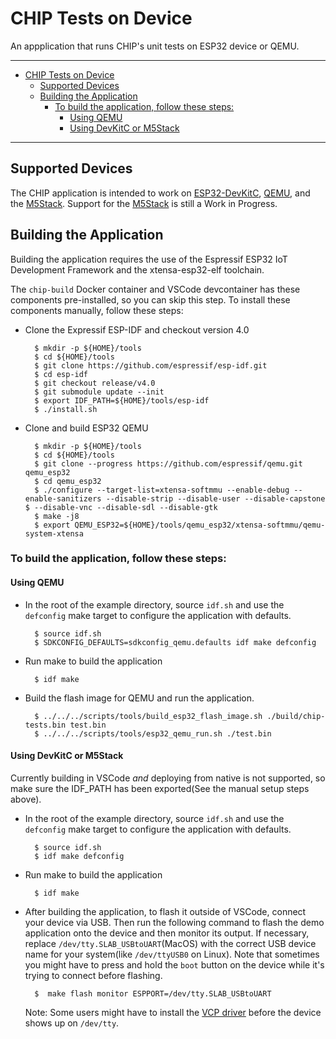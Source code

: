 # CHIP Tests on Device

An appplication that runs CHIP's unit tests on ESP32 device or QEMU.

---

-   [CHIP Tests on Device](#chip-tests-on-device)
    -   [Supported Devices](#supported-devices)
    -   [Building the Application](#building-the-application)
        -   [To build the application, follow these steps:](#to-build-the-application-follow-these-steps)
            -   [Using QEMU](#using-qemu)
            -   [Using DevKitC or M5Stack](#using-devkitc-or-m5stack)

---

## Supported Devices

The CHIP application is intended to work on
[ESP32-DevKitC](https://www.espressif.com/en/products/hardware/esp32-devkitc/overview),
[QEMU](https://github.com/espressif/qemu), and the
[M5Stack](http://m5stack.com). Support for the [M5Stack](http://m5stack.com) is
still a Work in Progress.

## Building the Application

Building the application requires the use of the Espressif ESP32 IoT Development
Framework and the xtensa-esp32-elf toolchain.

The `chip-build` Docker container and VSCode devcontainer has these components
pre-installed, so you can skip this step. To install these components manually,
follow these steps:

-   Clone the Expressif ESP-IDF and checkout version 4.0

          $ mkdir -p ${HOME}/tools
          $ cd ${HOME}/tools
          $ git clone https://github.com/espressif/esp-idf.git
          $ cd esp-idf
          $ git checkout release/v4.0
          $ git submodule update --init
          $ export IDF_PATH=${HOME}/tools/esp-idf
          $ ./install.sh

-   Clone and build ESP32 QEMU

          $ mkdir -p ${HOME}/tools
          $ cd ${HOME}/tools
          $ git clone --progress https://github.com/espressif/qemu.git qemu_esp32
          $ cd qemu_esp32
          $ ./configure --target-list=xtensa-softmmu --enable-debug --enable-sanitizers --disable-strip --disable-user --disable-capstone    $ --disable-vnc --disable-sdl --disable-gtk
          $ make -j8
          $ export QEMU_ESP32=${HOME}/tools/qemu_esp32/xtensa-softmmu/qemu-system-xtensa

### To build the application, follow these steps:

#### Using QEMU

-   In the root of the example directory, source `idf.sh` and use the
    `defconfig` make target to configure the application with defaults.

          $ source idf.sh
          $ SDKCONFIG_DEFAULTS=sdkconfig_qemu.defaults idf make defconfig

-   Run make to build the application

          $ idf make

-   Build the flash image for QEMU and run the application.

          $ ../../../scripts/tools/build_esp32_flash_image.sh ./build/chip-tests.bin test.bin
          $ ../../../scripts/tools/esp32_qemu_run.sh ./test.bin

#### Using DevKitC or M5Stack

Currently building in VSCode _and_ deploying from native is not supported, so
make sure the IDF_PATH has been exported(See the manual setup steps above).

-   In the root of the example directory, source `idf.sh` and use the
    `defconfig` make target to configure the application with defaults.

          $ source idf.sh
          $ idf make defconfig

-   Run make to build the application

          $ idf make

-   After building the application, to flash it outside of VSCode, connect your
    device via USB. Then run the following command to flash the demo application
    onto the device and then monitor its output. If necessary, replace
    `/dev/tty.SLAB_USBtoUART`(MacOS) with the correct USB device name for your
    system(like `/dev/ttyUSB0` on Linux). Note that sometimes you might have to
    press and hold the `boot` button on the device while it's trying to connect
    before flashing.

          $  make flash monitor ESPPORT=/dev/tty.SLAB_USBtoUART

    Note: Some users might have to install the
    [VCP driver](https://www.silabs.com/products/development-tools/software/usb-to-uart-bridge-vcp-drivers)
    before the device shows up on `/dev/tty`.

